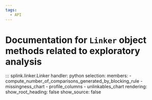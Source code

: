 ```yaml
---
tags:
  - API
---
```

# Documentation for `Linker` object methods related to exploratory analysis


::: splink.linker.Linker
    handler: python
    selection:
      members:
        - compute_number_of_comparisons_generated_by_blocking_rule
        - missingness_chart
        - profile_columns
        - unlinkables_chart
    rendering:
      show_root_heading: false
      show_source: false
